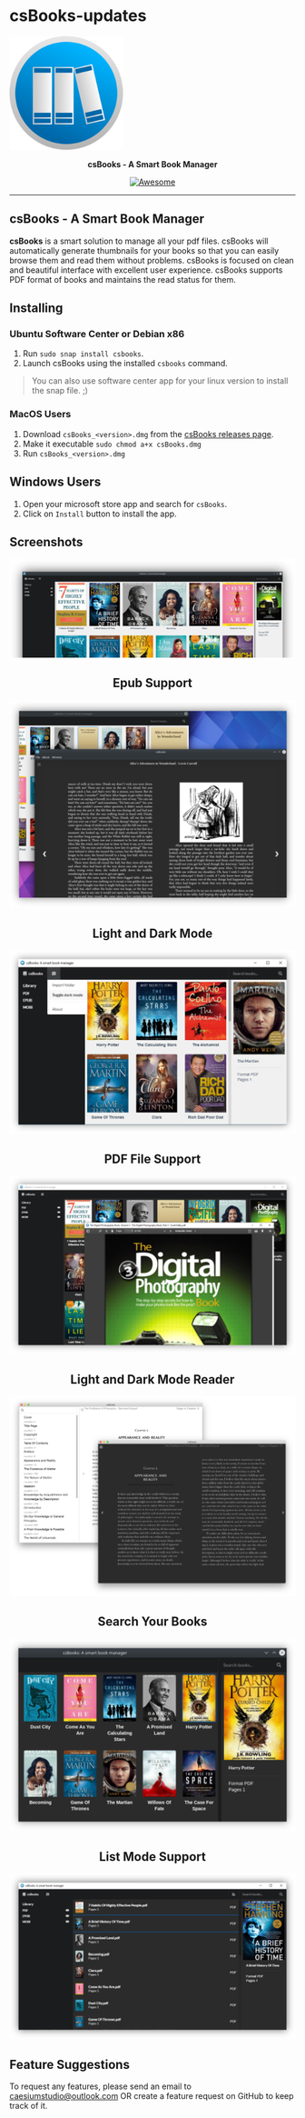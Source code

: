 # csBooks-updates
<p align="center" style="width: 200px;">
<img src="https://raw.githubusercontent.com/caesiumstudio/csBooks-updates/master/assets/icons/png/512x512.png" width="256">
</p>
<p align="center">
  <b>csBooks - A Smart Book Manager</b>
</p>

<p align="center">
    <a href="https://github.com/sindresorhus/awesome-electron"><img alt="Awesome" src="https://cdn.rawgit.com/sindresorhus/awesome/d7305f38d29fed78fa85652e3a63e154dd8e8829/media/badge.svg"></a>

</p>

----

## csBooks - A Smart Book Manager

**csBooks** is a smart solution to manage all your pdf files. csBooks will automatically generate thumbnails for your books so that you can easily browse them and read them without problems. csBooks is focused on clean and beautiful interface with excellent user experience. csBooks supports PDF format of books and maintains the read status for them.

## Installing

### Ubuntu Software Center or Debian x86

1. Run `sudo snap install csbooks`.
2. Launch csBooks using the installed `csbooks` command.

> You can also use software center app for your linux version to install the snap file. ;)

### MacOS Users

1. Download `csBooks_<version>.dmg` from the [csBooks releases page](https://github.com/caesiumstudio/csBooks-updates/releases).
2. Make it executable `sudo chmod a+x csBooks.dmg`
3. Run `csBooks_<version>.dmg`

## Windows Users

1. Open your microsoft store app and search for `csBooks`.
2. Click on `Install` button to install the app.

## Screenshots  
<div align="center">
<img src="https://raw.githubusercontent.com/caesiumstudio/csBooks-updates/master/assets/screenshots/Screenshot0.png">
<h2>Epub Support</h2>
<img src="https://raw.githubusercontent.com/caesiumstudio/csBooks-updates/master/assets/screenshots/Screenshot3.png">
<h2>Light and Dark Mode</h2>
<img src="https://raw.githubusercontent.com/caesiumstudio/csBooks-updates/master/assets/screenshots/Screenshot4.png">
<h2>PDF File Support</h2>
<img src="https://raw.githubusercontent.com/caesiumstudio/csBooks-updates/master/assets/screenshots/Screenshot6.png">
<h2>Light and Dark Mode Reader</h2>
<img src="https://raw.githubusercontent.com/caesiumstudio/csBooks-updates/master/assets/screenshots/Screenshot5.png">
<h2>Search Your Books</h2>
<img src="https://raw.githubusercontent.com/caesiumstudio/csBooks-updates/master/assets/screenshots/Screenshot1.png">
<h2>List Mode Support</h2>
<img src="https://raw.githubusercontent.com/caesiumstudio/csBooks-updates/master/assets/screenshots/Screenshot2.png">
</div>

## Feature Suggestions
To request any features, please send an email to caesiumstudio@outlook.com OR create a feature request on GitHub to keep track of it.
